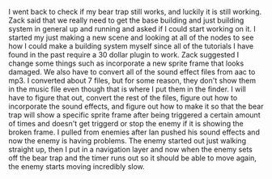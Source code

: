 I went back to check if my bear trap still works, and luckily it is still working. Zack said that we really need to get the base building and just building system in general up and running and asked if I could start working on it. I started my just making a new scene and looking at all of the nodes to see how I could make a building system myself since all of the tutorials I have found in the past require a 30 dollar plugin to work. Zack suggested I change some things such as incorporate a new sprite frame that looks damaged. We also have to convert all of the sound effect files from aac to mp3. I converted about 7 files, but for some reason, they don't show them in the music file even though that is where I put them in the finder. I will have to figure that out, convert the rest of the files, figure out how to incorporate the sound effects, and figure out how to make it so that the bear trap will show a specific sprite frame after being triggered a certain amount of times and doesn't get triggerd or stop the enemy if it is showing the broken frame. I pulled from enemies after Ian pushed his sound effects and now the enemy is having problems. The enemy started out just walking straight up, then I put in a navigation layer and now when the enemy sets off the bear trap and the timer runs out so it should be able to move again, the enemy starts moving incredibly slow.
